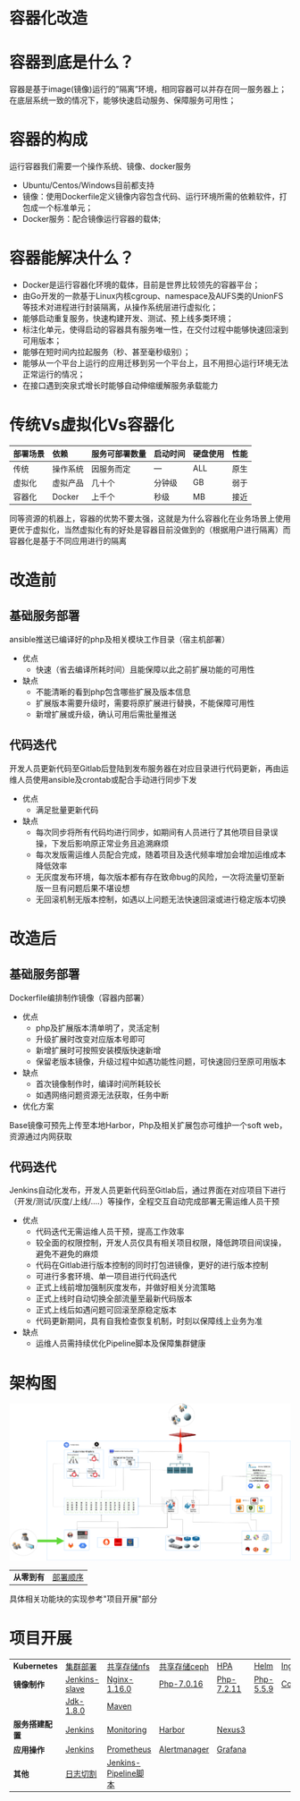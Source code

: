 #  容器化改造

# 容器到底是什么？

容器是基于image(镜像)运行的”隔离”环境，相同容器可以并存在同一服务器上；在底层系统一致的情况下，能够快速启动服务、保障服务可用性；

# 容器的构成

运行容器我们需要一个操作系统、镜像、docker服务

- Ubuntu/Centos/Windows目前都支持
- 镜像：使用Dockerfile定义镜像内容包含代码、运行环境所需的依赖软件，打包成一个标准单元；
- Docker服务：配合镜像运行容器的载体;

# 容器能解决什么？

- Docker是运行容器化环境的载体，目前是世界比较领先的容器平台；
- 由Go开发的一款基于Linux内核cgroup、namespace及AUFS类的UnionFS等技术对进程进行封装隔离，从操作系统层进行虚拟化；
- 能够启动重复服务，快速构建开发、测试、预上线多类环境；
- 标注化单元，使得启动的容器具有服务唯一性，在交付过程中能够快速回滚到可用版本；
- 能够在短时间内拉起服务（秒、甚至毫秒级别）；
- 能够从一个平台上运行的应用迁移到另一个平台上，且不用担心运行环境无法正常运行的情况；
- 在接口遇到突泉式增长时能够自动伸缩缓解服务承载能力

# 传统Vs虚拟化Vs容器化

| 部署场景 | 依赖     | 服务可部署数量 | 启动时间 | 硬盘使用 | 性能 |
| :------- | :------- | :------------- | :------- | :------- | :--- |
| 传统     | 操作系统 | 因服务而定     | —        | ALL      | 原生 |
| 虚拟化   | 虚拟产品 | 几十个         | 分钟级   | GB       | 弱于 |
| 容器化   | Docker   | 上千个         | 秒级     | MB       | 接近 |

同等资源的机器上，容器的优势不要太强，这就是为什么容器化在业务场景上使用更优于虚拟化，当然虚拟化有的好处是容器目前没做到的（根据用户进行隔离）而容器化是基于不同应用进行的隔离

# 改造前

## 基础服务部署

ansible推送已编译好的php及相关模块工作目录（宿主机部署）

- 优点
  - 快速（省去编译所耗时间）且能保障以此之前扩展功能的可用性
- 缺点
  - 不能清晰的看到php包含哪些扩展及版本信息
  - 扩展版本需要升级时，需要将原扩展进行替换，不能保障可用性
  - 新增扩展或升级，确认可用后需批量推送

## 代码迭代

开发人员更新代码至Gitlab后登陆到发布服务器在对应目录进行代码更新，再由运维人员使用ansible及crontab或配合手动进行同步下发

- 优点
  - 满足批量更新代码
- 缺点
  - 每次同步将所有代码均进行同步，如期间有人员进行了其他项目目录误操，下发后影响原正常业务且追溯麻烦
  - 每次发版需运维人员配合完成，随着项目及迭代频率增加会增加运维成本降低效率
  - 无灰度发布环境，每次版本都有存在致命bug的风险，一次将流量切至新版一旦有问题后果不堪设想
  - 无回滚机制无版本控制，如遇以上问题无法快速回滚或进行稳定版本切换

# 改造后

## 基础服务部署

Dockerfile编排制作镜像（容器内部署）

- 优点
  - php及扩展版本清单明了，灵活定制
  - 升级扩展时改变对应版本号即可
  - 新增扩展时可按照安装模版快速新增
  - 保留老版本镜像，升级过程中如遇功能性问题，可快速回归至原可用版本
- 缺点
  - 首次镜像制作时，编译时间所耗较长
  - 如遇网络问题资源无法获取，任务中断
- 优化方案

Base镜像可预先上传至本地Harbor，Php及相关扩展包亦可维护一个soft web，资源通过内网获取

## 代码迭代

Jenkins自动化发布，开发人员更新代码至Gitlab后，通过界面在对应项目下进行（开发/测试/灰度/上线/….）等操作，全程交互自动完成部署无需运维人员干预

- 优点
  - 代码迭代无需运维人员干预，提高工作效率
  - 较全面的权限控制，开发人员仅具有相关项目权限，降低跨项目间误操，避免不避免的麻烦
  - 代码在Gitlab进行版本控制的同时打包进镜像，更好的进行版本控制
  - 可进行多套环境、单一项目进行代码迭代
  - 正式上线前增加强制灰度发布，并做好相关分流策略
  - 正式上线时自动切换全部流量至最新代码版本
  - 正式上线后如遇问题可回滚至原稳定版本
  - 代码更新期间，具有自我检查恢复机制，时刻以保障线上业务为准
- 缺点
  - 运维人员需持续优化Pipeline脚本及保障集群健康

# 架构图

![image-20190628165549063](pics/readme_01.png)



<table border="0">
    <tr>
        <td><strong>从零到有</strong><a href="docs/guide/index.md"></a></td>
        <td><a href="docs/0_1.md">部署顺序</a></td>
    </tr>
</table>

具体相关功能块的实现参考"项目开展"部分







# 项目开展

<table border="0">
    <tr>
        <td><strong>Kubernetes</strong><a href="docs/guide/index.md"></a></td>
        <td><a href="https://github.com/enhuali/Ansible-Kubernetes">集群部署</a></td>
        <td><a href="docs/nfs_storage_class.md">共享存储nfs</a></td>
        <td><a href="docs/ceph.md">共享存储ceph</a></td>
        <td><a href="docs/hpa.md">HPA</a></td>
        <td><a href="docs/helm.md">Helm</a></td>
        <td><a href="docs/ingress.md">Ingress</a></td>
    </tr>
    <tr>
        <td><strong>镜像制作</strong><a href="docs/op/op-index.md"></a></td>
        <td><a href="docs/img_jenkins-slave.md">Jenkins-slave</a></td>
        <td><a href="docs/img_nginx.md">Nginx-1.16.0</a></td>
        <td><a href="docs/img_php7.0.16.md">Php-7.0.16</a></td>
        <td><a href="docs/img_php7.2.11.md">Php-7.2.11</a></td>
        <td><a href="docs/img_php5.md">Php-5.5.9</a></td>
        <td><a href="docs/img_code.md">Code</a></td>
    </tr>
      <tr>
        <td><a href="docs/img_jdk1.8.0.md"></a></td>
        <td><a href="docs/img_jdk1.8.0.md">Jdk-1.8.0</a></td>
        <td><a href="docs/img_maven.md">Maven</a></td>
        <td><a href="docs/img_jenkins-slave.md"></a></td>
        <td><a href="docs/img_nginx.md"></a></td>
        <td><a href="docs/img_php7.md"></a></td>
        <td><a href="docs/img_php5.md"></a></td>
    </tr>
    <tr>
        <td><strong>服务搭建配置</strong></td>
        <td><a href="docs/jenkins-master.md">Jenkins</a></td>
        <td><a href="docs/monitoring.md">Monitoring</a></td>
        <td><a href="docs/harbor.md">Harbor</a></td>
        <td><a href="docs/nexus3.md">Nexus3</a></td>
        <td><a href=""></a></td>
        <td><a href=""></a></td>
    </tr>
    <tr>
        <td><strong>应用操作</strong></td>
        <td><a href="docs/use_jenkins.md">Jenkins</a></td>
        <td><a href="docs/use_prometheus.md">Prometheus</a></td>
        <td><a href="docs/use_alertmanager.md">Alertmanager</a></td>
        <td><a href="docs/use_grafana.md">Grafana</a></td>
        <td><a href=""></a></td>
        <td><a href=""></a></td>
    </tr>
    <tr>
        <td><strong>其他</strong></td>
        <td><a href="docs/logrotate.md">日志切割</a></td>
        <td><a href="">Jenkins-Pipeline脚本</a></td>
        <td><a href="docs/practice/mariadb_cluster.md"></a></td>
        <td><a href=""></a></td>
        <td><a href=""></a></td>
        <td><a href=""></a></td>
    </tr>
</table>

